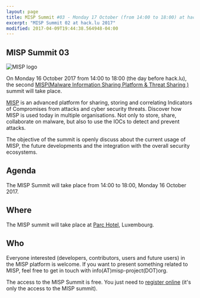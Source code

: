```yaml
---
layout: page
title: MISP Summit #03 - Monday 17 October (from 14:00 to 18:00) at hack.lu 2017
excerpt: "MISP Summit 02 at hack.lu 2017"
modified: 2017-04-09T19:44:38.564948-04:00
---
```



MISP Summit 03
--------------

![MISP logo](https://raw.githubusercontent.com/MISP/MISP/2.4/INSTALL/logos/misp-logo.png)

On Monday 16 October 2017 from 14:00 to 18:00 (the day before hack.lu), the second [MISP(Malware Information Sharing Platform & Threat Sharing
)](http://www.misp-project.org/) summit will take place.


[MISP](http://www.misp-project.org/) is an advanced platform for sharing, storing and correlating Indicators of Compromises from attacks and cyber security threats.
Discover how MISP is used today in multiple organisations. Not only to store, share, collaborate on malware, but also to use the IOCs to detect and prevent attacks.

The objective of the summit is openly discuss about the current usage of MISP, the future developments and the integration with the overall security ecosystems.

Agenda
------

The MISP Summit will take place from 14:00 to 18:00, Monday 16 October 2017.


Where
-----

The MISP summit will take place at [Parc Hotel](http://www.parc-hotel.lu/), Luxembourg.

Who
---

Everyone interested (developers, contributors, users and future users) in the MISP platform is welcome. If you want to present something related to MISP, feel free to get in touch with info(AT)misp-project(DOT)org.

The access to the MISP Summit is free. You just need to [register online](https://www.eventbrite.com/e/misp-summit-ii-tickets-25259946179) (it's only the access to the MISP summit).

